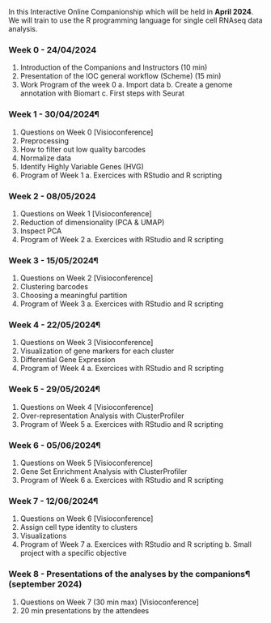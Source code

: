 In this Interactive Online Companionship which will be held in **April 2024**.
We will train to use the R programming language for single cell RNAseq data analysis.

### Week 0 - 24/04/2024

1. Introduction of the Companions and Instructors (10 min)
2. Presentation of the IOC general workflow (Scheme) (15 min)
3. Work Program of the week 0
  a. Import data
  b. Create a genome annotation with Biomart
  c. First steps with Seurat

### Week 1 - 30/04/2024¶

1. Questions on Week 0 [Visioconference]
2. Preprocessing
3. How to filter out low quality barcodes
4. Normalize data
5. Identify Highly Variable Genes (HVG)
6. Program of Week 1
  a. Exercices with RStudio and R scripting

### Week 2 - 08/05/2024

1. Questions on Week 1 [Visioconference]
2. Reduction of dimensionality (PCA & UMAP)
3. Inspect PCA
4. Program of Week 2 
  a. Exercices with RStudio and R scripting

### Week 3 - 15/05/2024¶

1. Questions on Week 2 [Visioconference]
2. Clustering barcodes
3. Choosing a meaningful partition
4. Program of Week 3
  a. Exercices with RStudio and R scripting

### Week 4 - 22/05/2024¶

1. Questions on Week 3 [Visioconference]
2. Visualization of gene markers for each cluster
3. Differential Gene Expression
4. Program of Week 4
  a. Exercices with RStudio and R scripting

### Week 5 - 29/05/2024¶

1. Questions on Week 4 [Visioconference]
2. Over-representation Analysis with ClusterProfiler
3. Program of Week 5
  a. Exercices with RStudio and R scripting

### Week 6 - 05/06/2024¶

1. Questions on Week 5 [Visioconference]
2. Gene Set Enrichment Analysis with ClusterProfiler
3. Program of Week 6
  a. Exercices with RStudio and R scripting

### Week 7 - 12/06/2024¶

1. Questions on Week 6 [Visioconference]
2. Assign cell type identity to clusters
3. Visualizations
4. Program of Week 7
  a. Exercices with RStudio and R scripting
  b. Small project with a specific objective

### Week 8 - Presentations of the analyses by the companions¶ (september 2024)

1. Questions on Week 7 (30 min max) [Visioconference]
2. 20 min presentations by the attendees
